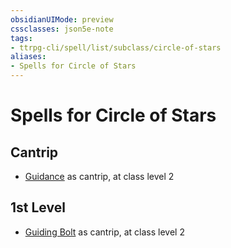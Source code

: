 ```yaml
---
obsidianUIMode: preview
cssclasses: json5e-note
tags:
- ttrpg-cli/spell/list/subclass/circle-of-stars
aliases:
- Spells for Circle of Stars
---
```

# Spells for Circle of Stars

## Cantrip

- [Guidance](/3-Mechanics/CLI/Compendium/spells/guidance.md "PHB") as cantrip, at class level 2

## 1st Level

- [Guiding Bolt](/3-Mechanics/CLI/Compendium/spells/guiding-bolt.md "PHB") as cantrip, at class level 2
